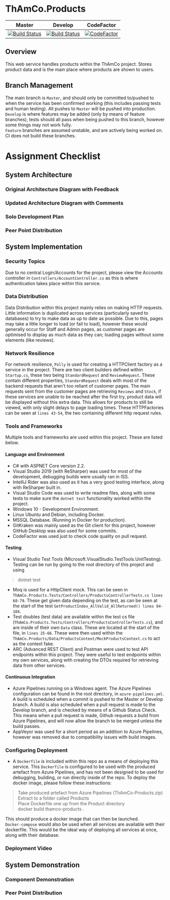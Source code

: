 ThAmCo.Products
=====
| Master | Develop | CodeFactor
|--|--|--|
| [![Build Status](https://dev.azure.com/Stedoss/ThAmCo.Products/_apis/build/status/Don-t-Fail.ThAmCo-Products?branchName=master)](https://dev.azure.com/Stedoss/ThAmCo.Products/_build/latest?definitionId=2&branchName=master) | [![Build Status](https://dev.azure.com/Stedoss/ThAmCo.Products/_apis/build/status/Don-t-Fail.ThAmCo-Products?branchName=develop)](https://dev.azure.com/Stedoss/ThAmCo.Products/_build/latest?definitionId=2&branchName=develop) | [![CodeFactor](https://www.codefactor.io/repository/github/don-t-fail/thamco-products/badge)](https://www.codefactor.io/repository/github/don-t-fail/thamco-products)


## Overview
This web service handles products within the ThAmCo project. Stores product data and is the main place where products are shown to users.

## Branch Management
The main branch is `Master`, and should only be committed to/pushed to when the service has been confirmed working (this includes passing tests and human testing). All pushes to `Master` will be pushed into production.  
`Develop` is where features may be added (only by means of feature branches), tests should all pass when being pushed to this branch, however some things may not work fully.  
`Feature` branches are assumed unstable, and are actively being worked on. CI does not build these branches.

# Assignment Checklist
## System Architecture 
### Original Architecture Diagram with Feedback

### Updated Architecture Diagram with Comments

### Solo Development Plan

### Peer Point Distribution

## System Implementation
### Security Topics
Due to no central Login/Accounts for the project, please view the Accounts controller in `Controllers/AccountController.cs` as this is where authentication takes place within this service.

### Data Distribution
Data Distribution within this project mainly relies on making HTTP requests. Little information is duplicated across services (particularly saved to databases) to try to make data as up to date as possible. Due to this, pages may take a little longer to load (or fail to load), however these would generally occur for Staff and Admin pages, as customer pages are optimised to display as much data as they can; loading pages without some elements (like reviews).

### Network Resilience
For network resilience, `Polly` is used for creating a HTTPClient factory as a service in the project. There are two client builders defined within `Startup.cs`, these two being `StandardRequest` and `ReviewRequest`. These contain different properties, `StandardRequest` deals with most of the backend requests that aren't too reliant of customer pages. The main requests sent from the customer pages are retrieving `Reviews` and `Stock`, if these services are unable to be reached after the first try, product data will be displayed without this extra data. This allows for products to still be viewed, with only slight delays to page loading times. These HTTPFactories can be seen at `lines 43-54`, the two containing different http request rules.

### Tools and Frameworks
Multiple tools and frameworks are used within this project. These are listed below.
#### Language and Environment
* C# with ASPNET Core version 2.2.
* Visual Studio 2019 (with ReSharper) was used for most of the development, debugging builds were usually ran in ISS.
* IntelliJ Rider was also used as it has a very good testing interface, along with ReSharper built in.
* Visual Studio Code was used to write readme files, along with some tests to make sure the `dotnet test` functionality worked within the project.
* Windows 10 - Development Environment.
* Linux Ubuntu and Debian, including Docker.
* MSSQL Database. (Running in Docker for production).
* GitKraken was mainly used as the Git client for this project, however GitHub Desktop was also used for some commits.
* CodeFactor was used just to check code quality on pull request.

#### Testing
* Visual Studio Test Tools (Microsoft.VisualStudio.TestTools.UnitTesting). Testing can be run by going to the root directory of this project and using
>dotnet test  

* Moq is used for a HttpClient mock. This can be seen in `ThAmCo.Products.Tests/Controllers/ProductsControllerTests.cs lines 68-79`. These get given data depending on the test, as can be seen at the start of the test `GetProductIndex_AllValid_AllReturned() lines 84-104`.
* Test doubles (test data) are available within the test cs file (`ThAmCo.Products.Tests/Controllers/ProductsControllerTests.cs`), and are inside of their own `Data` class. These are located at the start of the file, in `lines 25-66`. These were then used within the `ThAmCo.Products/Data/ProductsContext/MockProductsContext.cs` to act as the context fake.
* ARC (Advanced REST Client) and Postman were used to test API endpoints within this project. They were useful to test endpoints within my own services, along with creating the DTOs required for retrieving data from other services.

#### Continuous Integration
* Azure Pipelines running on a Windows agent. The Azure Pipelines configuration can be found in the root directory, in `azure-pipelines.yml`. A build is scheduled when a commit is pushed to the Master or Develop branch. A build is also scheduled when a pull request is made to the Develop branch, and is checked by means of a Github Status Check. This means when a pull request is made, Github requests a build from Azure Pipelines, and will now allow the branch to be merged unless the build passes.
* AppVeyor was used for a short period as an addition to Azure Pipelines, however was removed due to compatibility issues with build images.

### Configuring Deployment
* A `Dockerfile` is included within this repo as a means of deploying this service. This `Dockerfile` is configured to be used with the produced artefact from Azure Pipelines, and has not been designed to be used for debugging, building, or run directly inside of the repo. To deploy the docker image, please follow these instructions:
>Take produced artefact from Azure Pipelines (ThAmCo-Products.zip)  
Extract to a folder called Products  
Place Dockerfile one up from the Product directory  
docker build thamco-products .  

This should produce a docker image that can then be launched.  
`Docker-compose` would also be used when all services are available with their dockerfile. This would be the ideal way of deploying all services at once, along with their database.

### Deployment Video

## System Demonstration
### Component Demonstration

### Peer Point Distribution
